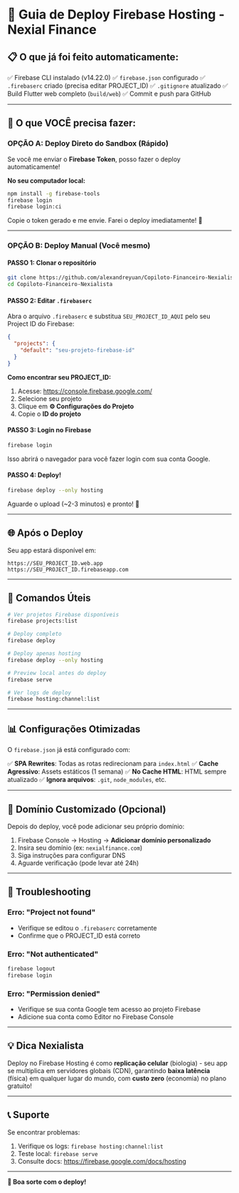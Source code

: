# 🚀 Guia de Deploy Firebase Hosting - Nexial Finance

## 📋 O que já foi feito automaticamente:

✅ Firebase CLI instalado (v14.22.0)
✅ `firebase.json` configurado
✅ `.firebaserc` criado (precisa editar PROJECT_ID)
✅ `.gitignore` atualizado
✅ Build Flutter web completo (`build/web`)
✅ Commit e push para GitHub

---

## 🔧 O que VOCÊ precisa fazer:

### **OPÇÃO A: Deploy Direto do Sandbox (Rápido)**

Se você me enviar o **Firebase Token**, posso fazer o deploy automaticamente!

**No seu computador local:**
```bash
npm install -g firebase-tools
firebase login
firebase login:ci
```

Copie o token gerado e me envie. Farei o deploy imediatamente! 🚀

---

### **OPÇÃO B: Deploy Manual (Você mesmo)**

#### **PASSO 1: Clonar o repositório**

```bash
git clone https://github.com/alexandreyuan/Copiloto-Financeiro-Nexialista.git
cd Copiloto-Financeiro-Nexialista
```

#### **PASSO 2: Editar `.firebaserc`**

Abra o arquivo `.firebaserc` e substitua `SEU_PROJECT_ID_AQUI` pelo seu Project ID do Firebase:

```json
{
  "projects": {
    "default": "seu-projeto-firebase-id"
  }
}
```

**Como encontrar seu PROJECT_ID:**
1. Acesse: https://console.firebase.google.com/
2. Selecione seu projeto
3. Clique em **⚙️ Configurações do Projeto**
4. Copie o **ID do projeto**

#### **PASSO 3: Login no Firebase**

```bash
firebase login
```

Isso abrirá o navegador para você fazer login com sua conta Google.

#### **PASSO 4: Deploy!**

```bash
firebase deploy --only hosting
```

Aguarde o upload (~2-3 minutos) e pronto! 🎉

---

## 🌐 Após o Deploy

Seu app estará disponível em:

```
https://SEU_PROJECT_ID.web.app
https://SEU_PROJECT_ID.firebaseapp.com
```

---

## 🔧 Comandos Úteis

```bash
# Ver projetos Firebase disponíveis
firebase projects:list

# Deploy completo
firebase deploy

# Deploy apenas hosting
firebase deploy --only hosting

# Preview local antes do deploy
firebase serve

# Ver logs de deploy
firebase hosting:channel:list
```

---

## 📊 Configurações Otimizadas

O `firebase.json` já está configurado com:

✅ **SPA Rewrites**: Todas as rotas redirecionam para `index.html`
✅ **Cache Agressivo**: Assets estáticos (1 semana)
✅ **No Cache HTML**: HTML sempre atualizado
✅ **Ignora arquivos**: `.git`, `node_modules`, etc.

---

## 🔐 Domínio Customizado (Opcional)

Depois do deploy, você pode adicionar seu próprio domínio:

1. Firebase Console → Hosting → **Adicionar domínio personalizado**
2. Insira seu domínio (ex: `nexialfinance.com`)
3. Siga instruções para configurar DNS
4. Aguarde verificação (pode levar até 24h)

---

## 🐛 Troubleshooting

### **Erro: "Project not found"**
- Verifique se editou o `.firebaserc` corretamente
- Confirme que o PROJECT_ID está correto

### **Erro: "Not authenticated"**
```bash
firebase logout
firebase login
```

### **Erro: "Permission denied"**
- Verifique se sua conta Google tem acesso ao projeto Firebase
- Adicione sua conta como Editor no Firebase Console

---

## 💡 Dica Nexialista

Deploy no Firebase Hosting é como **replicação celular** (biologia) - seu app se multiplica em servidores globais (CDN), garantindo **baixa latência** (física) em qualquer lugar do mundo, com **custo zero** (economia) no plano gratuito!

---

## 📞 Suporte

Se encontrar problemas:
1. Verifique os logs: `firebase hosting:channel:list`
2. Teste local: `firebase serve`
3. Consulte docs: https://firebase.google.com/docs/hosting

---

**🚀 Boa sorte com o deploy!**
